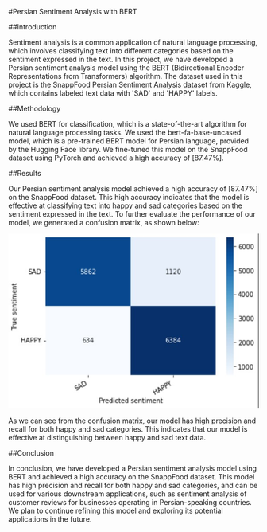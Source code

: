 #Persian Sentiment Analysis with BERT

##Introduction

Sentiment analysis is a common application of natural language processing, which involves classifying text into different categories based on the sentiment expressed in the text. In this project, we have developed a Persian sentiment analysis model using the BERT (Bidirectional Encoder Representations from Transformers) algorithm. The dataset used in this project is the SnappFood Persian Sentiment Analysis dataset from Kaggle, which contains labeled text data with 'SAD' and 'HAPPY' labels.

##Methodology

We used BERT for classification, which is a state-of-the-art algorithm for natural language processing tasks. We used the bert-fa-base-uncased model, which is a pre-trained BERT model for Persian language, provided by the Hugging Face library. We fine-tuned this model on the SnappFood dataset using PyTorch and achieved a high accuracy of [87.47%].

##Results

Our Persian sentiment analysis model achieved a high accuracy of [87.47%] on the SnappFood dataset. This high accuracy indicates that the model is effective at classifying text into happy and sad categories based on the sentiment expressed in the text. To further evaluate the performance of our model, we generated a confusion matrix, as shown below:

![confusion matrix](https://github.com/salehiali1374/Persian-Sentiment-Classification/blob/main/Confusion%20matrix.jpg)

As we can see from the confusion matrix, our model has high precision and recall for both happy and sad categories. This indicates that our model is effective at distinguishing between happy and sad text data.

##Conclusion

In conclusion, we have developed a Persian sentiment analysis model using BERT and achieved a high accuracy on the SnappFood dataset. This model has high precision and recall for both happy and sad categories, and can be used for various downstream applications, such as sentiment analysis of customer reviews for businesses operating in Persian-speaking countries. We plan to continue refining this model and exploring its potential applications in the future.